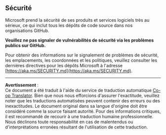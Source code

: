 <!--
CO_OP_TRANSLATOR_METADATA:
{
  "original_hash": "7229f7490ea61a04330b79651ac4d37e",
  "translation_date": "2025-09-29T16:59:24+00:00",
  "source_file": "SECURITY.md",
  "language_code": "fr"
}
-->
<!-- BEGIN MICROSOFT SECURITY.MD V1.0.0 BLOCK -->

## Sécurité

Microsoft prend la sécurité de ses produits et services logiciels très au sérieux, ce qui
inclut tous les dépôts de code source dans nos organisations GitHub.

**Veuillez ne pas signaler de vulnérabilités de sécurité via les problèmes publics sur GitHub.**

Pour obtenir des informations sur le signalement de problèmes de sécurité, les emplacements, les coordonnées et les politiques,
veuillez consulter les dernières directives pour les dépôts Microsoft à l'adresse
[https://aka.ms/SECURITY.md](https://aka.ms/SECURITY.md).

<!-- END MICROSOFT SECURITY.MD BLOCK -->

---

**Avertissement** :  
Ce document a été traduit à l'aide du service de traduction automatique [Co-op Translator](https://github.com/Azure/co-op-translator). Bien que nous nous efforcions d'assurer l'exactitude, veuillez noter que les traductions automatisées peuvent contenir des erreurs ou des inexactitudes. Le document original dans sa langue d'origine doit être considéré comme la source faisant autorité. Pour des informations critiques, il est recommandé de recourir à une traduction humaine professionnelle. Nous déclinons toute responsabilité en cas de malentendus ou d'interprétations erronées résultant de l'utilisation de cette traduction.